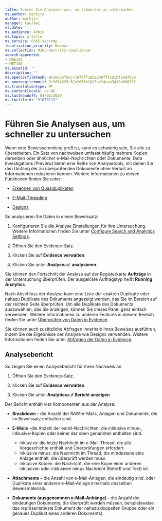 ```yaml
---
title: Führen Sie Analysen aus, um schneller zu untersuchen
ms.author: markjjo
author: markjjo
manager: laurawi
ms.date: ''
ms.audience: Admin
ms.topic: article
ms.service: O365-seccomp
localization_priority: Normal
ms.collection: M365-security-compliance
search.appverid:
- MOE150
- MET150
ms.assetid: ''
description: ''
ms.openlocfilehash: 9516035fb6c758fdff1852249fff2815f19af559
ms.sourcegitcommit: 2c5834235c32b2616e1813ce24eeb3419a09629f
ms.translationtype: MT
ms.contentlocale: de-DE
ms.lasthandoff: 04/02/2019
ms.locfileid: "31030119"
---
```

# <a name="run-analytics-to-investigate-faster"></a>Führen Sie Analysen aus, um schneller zu untersuchen

Wenn eine Beweissammlung groß ist, kann es schwierig sein, Sie alle zu überarbeiten. Ein Satz von nachweisen umfasst häufig mehrere Kopien derselben oder ähnlicher e-Mail-Nachrichten oder Dokumente. Data Investigations (Preview) bietet eine Reihe von Analysetools, mit denen Sie den Umfang der zu überprüfenden Dokumente ohne Verlust an Informationen reduzieren können. Weitere Informationen zu diesen Funktionen finden Sie unter:

- [Erkennen von Quasiduplikaten](near-duplicates.md)

- [E-Mail-Threading](email-threading.md)

- [Designs](themes.md)

So analysieren Sie Daten in einem Beweissatz:

1. Konfigurieren Sie die Analyse Einstellungen für Ihre Untersuchung. Weitere Informationen finden Sie unter [Configure Search and Analytics Settings](configure-search-analytics-settings.md).

2. Öffnen Sie den Evidence-Satz.

3. Klicken Sie auf **Evidence verwalten**.

4. Klicken Sie unter **Analyse**auf **analysieren**.

Sie können den Fortschritt der Analyse auf der Registerkarte **Aufträge** in der Untersuchung überprüfen. Der ausgelöste Auftragstyp heißt **Running Analytics**.

 Nach Abschluss der Analyse kann eine Liste der exakten Duplikate oder nahezu Duplikate des Dokuments angezeigt werden, das Sie im Bereich auf der rechten Seite überprüfen. Um alle Duplikate des Dokuments auszuwählen, das Sie anzeigen, können Sie dieses Panel ganz einfach verwenden. Weitere Informationen zu anderen Features in diesem Bereich finden Sie unter [Überprüfen von Daten in Evidence](review-data-in-evidence.md). 

Sie können auch zusätzliche Abfragen innerhalb ihres Beweises ausführen, indem Sie die Ergebnisse der Analyse wie Designs verwenden. Weitere Informationen finden Sie unter [Abfragen der Daten in Evidence](evidence-query.md).

## <a name="analytics-report"></a>Analysebericht

So zeigen Sie einen Analysebericht für Ihren Nachweis an:

1. Öffnen Sie den Evidence-Satz.

2. Klicken Sie auf **Evidence verwalten**.

3. Klicken Sie unter **Analytics**auf **Bericht anzeigen**.

Der Bericht enthält vier Komponenten aus der Analyse:

- **Breakdown** – die Anzahl der RAW-e-Mails, Anlagen und Dokumente, die im Beweissatz enthalten sind.

- **E-Mails** -die Anzahl der eamil-Nachrichten, die inklusive minus-, inklusive-Kopien oder keiner der oben genannten enthalten sind.
   - Inklusivs: die letzte Nachricht im e-Mail-Thread, die alle Vorgeschichte enthält und Überprüfungen erfordert.
   - Inklusive minus: die Nachricht im Thread, die mindestens eine Anlage enthält, die überprüft werden muss.
   - Inklusive Kopien: die Nachricht, die eine Kopie einer anderen inklusiven oder inklusiven minus Nachricht (Betreff und Text) ist.

- **Attachments** – die Anzahl von e-Mail-Anlagen, die eindeutig sind, oder Duplikate einer anderen e-Mail-Anlage innerhalb desselben Beweismaterials.

- **Dokumente (ausgenommen e-Mail-Anhänge)** – die Anzahl der eindeutigen Dokumente, die überprüft werden müssen, beispielsweise das repräsentativste Dokument der nahezu doppelten Gruppe oder ein genaues Duplikat eines anderen Dokuments).